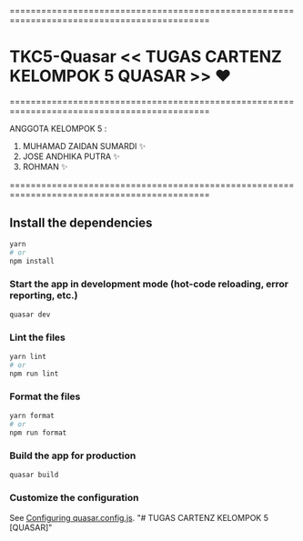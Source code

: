 ============================================================================================
# TKC5-Quasar << TUGAS CARTENZ KELOMPOK 5 QUASAR >> ❤️
============================================================================================

ANGGOTA KELOMPOK 5 :

1. MUHAMAD ZAIDAN SUMARDI ✨
2. JOSE ANDHIKA PUTRA ✨
3. ROHMAN ✨
   
============================================================================================
## Install the dependencies
```bash
yarn
# or
npm install
```

### Start the app in development mode (hot-code reloading, error reporting, etc.)
```bash
quasar dev
```


### Lint the files
```bash
yarn lint
# or
npm run lint
```


### Format the files
```bash
yarn format
# or
npm run format
```



### Build the app for production
```bash
quasar build
```

### Customize the configuration
See [Configuring quasar.config.js](https://v2.quasar.dev/quasar-cli-vite/quasar-config-js).
"# TUGAS CARTENZ KELOMPOK 5 [QUASAR]" 
